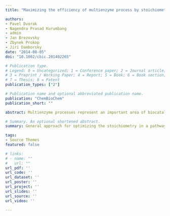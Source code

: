 ```yaml
---
title: "Maximizing the efficiency of multienzyme process by stoichiometry optimization"

authors:
- Pavel Dvorak
- Nagendra Prasad Kurumbang
- admin
- Jan Brezovsky
- Zbynek Prokop
- Jiri Damborsky
date: "2014-08-05"
doi: "10.1002/cbic.201402265"

# Publication type.
# Legend: 0 = Uncategorized; 1 = Conference paper; 2 = Journal article;
# 3 = Preprint / Working Paper; 4 = Report; 5 = Book; 6 = Book section;
# 7 = Thesis; 8 = Patent
publication_types: ["2"]

# Publication name and optional abbreviated publication name.
publication: "ChemBioChem"
publication_short: ""

abstract: Multienzyme processes represent an important area of biocatalysis. Their efficiency can be enhanced by optimization of the stoichiometry of the biocatalysts. Here we present a workflow for maximizing the efficiency of a three‐enzyme system catalyzing a five‐step chemical conversion. Kinetic models of pathways with wild‐type or engineered enzymes were built, and the enzyme stoichiometry of each pathway was optimized. Mathematical modeling and one‐pot multienzyme experiments provided detailed insights into pathway dynamics, enabled the selection of a suitable engineered enzyme, and afforded high efficiency while minimizing biocatalyst loadings. Optimizing the stoichiometry in a pathway with an engineered enzyme reduced the total biocatalyst load by an impressive 56 %. Our new workflow represents a broadly applicable strategy for optimizing multienzyme processes.

# Summary. An optional shortened abstract.
summary: General approach for optimizing the stoichiometry in a pathway with an engineered enzyme.

tags:
- Source Themes
featured: false

# links:
# - name: ""
#   url: ""
url_pdf: ''
url_code: ''
url_dataset: ''
url_poster: ''
url_project: ''
url_slides: ''
url_source: ''
url_video: ''

---
```

